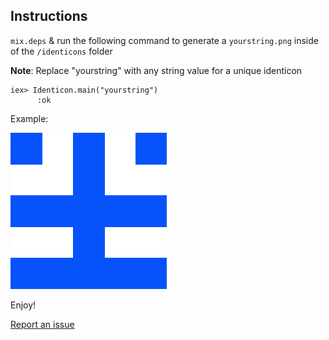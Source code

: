 ## Instructions

`mix.deps` & run the following command to generate a `yourstring.png` inside of the `/identicons` folder

**Note**: Replace "yourstring" with any string value for a unique identicon

```
iex> Identicon.main("yourstring")    
      :ok
```
Example:

![Alt text](https://github.com/freqn/identiconium/blob/master/identicons/yourstring.png?raw=true)

Enjoy!

[Report an issue](https://github.com/freqn/identiconium/issues)

